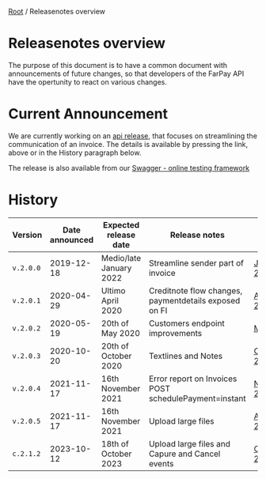 [Root](../Readme.md) / Releasenotes overview

# Releasenotes overview
The purpose of this document is to have a common document with announcements of future changes, so that developers of the FarPay API have the opertunity to react on various changes.

# Current Announcement
We are currently working on an [api release](API-Release-v2-2020-01-001.md), that focuses on streamlining the communication of an invoice. The details is available by pressing the link, above or in the History paragraph below.

The release is also available from our [Swagger - online testing framework](https://api.farpay.io/)

# History
| Version   | Date announced | Expected release date   | Release notes                                         | Link                                           |
|-----------|----------------|-------------------------|-------------------------------------------------------|------------------------------------------------|
| `v.2.0.0` | 2019-12-18     | Medio/late January 2022 | Streamline sender part of invoice                     | [Januar 2020](API-Release-v2-2020-01-001.md)   |
| `v.2.0.1` | 2020-04-29     | Ultimo April 2020       | Creditnote flow changes, paymentdetails exposed on FI | [April 2020](API-Release-v2-2020-04-001.md)    |
| `v.2.0.2` | 2020-05-19     | 20th of May 2020        | Customers endpoint improvements                       | [May 2020](API-Release-V2-2020-05-19-001.md)   |
| `v.2.0.3` | 2020-10-20     | 20th of October 2020    | Textlines and Notes                                   | [October 2020](API-Release-v2-2020-10-001.md)  |
| `v.2.0.4` | 2021-11-17     | 16th November 2021      | Error report on Invoices POST schedulePayment=instant | [November 2021](API-Release-v2-2021-11-001.md) |
| `v.2.0.5` | 2021-11-17     | 16th November 2021      | Upload large files                                    | [April 2023](API-Release-v2-2023-04-001.md)    |
| `c.2.1.2` | 2023-10-12     | 18th of October 2023    | Upload large files and Capure and Cancel events       | [October 2023](API-Release-v2-2023-10-001.md)  |

